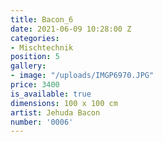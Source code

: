 ```yaml
---
title: Bacon_6
date: 2021-06-09 10:28:00 Z
categories:
- Mischtechnik
position: 5
gallery:
- image: "/uploads/IMGP6970.JPG"
price: 3400
is_available: true
dimensions: 100 x 100 cm
artist: Jehuda Bacon
number: '0006'
---
```


